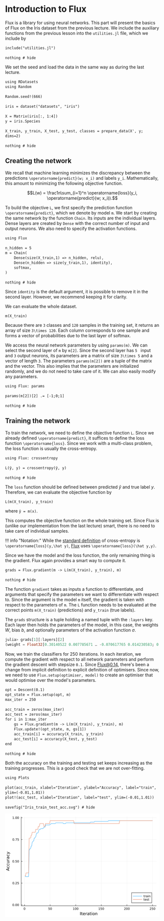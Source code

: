 # Introduction to Flux

Flux is a library for using neural networks. This part will present the basics of Flux on the Iris dataset from the previous lecture. We include the auxiliary functions from the previous lesson into the `utilities.jl` file, which we include by

```@example iris
include("utilities.jl")

nothing # hide
```

We set the seed and load the data in the same way as during the last lecture.

```@example iris
using RDatasets
using Random

Random.seed!(666)

iris = dataset("datasets", "iris")

X = Matrix(iris[:, 1:4])
y = iris.Species

X_train, y_train, X_test, y_test, classes = prepare_data(X', y; dims=2)

nothing # hide
```

## Creating the network

We recall that machine learning minimizes the discrepancy between the predictions ``\operatorname{predict}(w; x_i)`` and labels ``y_i``. Mathematically, this amount to minimizing the following objective function.  

```math
L(w) = \frac1n\sum_{i=1}^n \operatorname{loss}(y_i, \operatorname{predict}(w; x_i)).
```

To build the objective ``L``, we first specify the prediction function ``\operatorname{predict}``, which we denote by model `m`.  We start by creating the same network by the function `Chain`. Its inputs are the individual layers. Dense layers are created by `Dense` with the correct number of input and output neurons. We also need to specify the activation functions.

```@example iris
using Flux

n_hidden = 5
m = Chain(
    Dense(size(X_train,1) => n_hidden, relu),
    Dense(n_hidden => size(y_train,1), identity),
    softmax,
)

nothing # hide
```

Since `identity` is the default argument, it is possible to remove it in the second layer. However, we recommend keeping it for clarity.

We can evaluate the whole dataset.

```@example iris
m(X_train)
```

Because there are ``3`` classes and ``120`` samples in the training set, it returns an array of size ``3\times 120``. Each column corresponds to one sample and forms a vector of probabilities due to the last layer of softmax.

We access the neural network parameters by using `params(m)`. We can select the second layer of `m` by `m[2]`. Since the second layer has ``5 `` input and ``3`` output neurons, its parameters are a matrix of size ``3\times 5`` and a vector of length ``3``. The parameters `params(m[2])` are a tuple of the matrix and the vector. This also implies that the parameters are initialized randomly, and we do not need to take care of it. We can also easily modify any parameters.

```@example iris
using Flux: params

params(m[2])[2] .= [-1;0;1]

nothing # hide
```

## Training the network

To train the network, we need to define the objective function ``L``. Since we already defined ``\operatorname{predict}``, it suffices to define the loss function ``\operatorname{loss}``. Since we work with a multi-class problem, the loss function is usually the cross-entropy.

```@example iris
using Flux: crossentropy

L(ŷ, y) = crossentropy(ŷ, y)

nothing # hide
```

The `loss` function should be defined between predicted $\hat{y}$ and true label $y$. Therefore, we can evaluate the objective function by

```@example iris
L(m(X_train), y_train)
```

where `ŷ = m(x)`.

This computes the objective function on the whole training set. Since Flux is (unlike our implementation from the last lecture) smart, there is no need to take care of individual samples.

!!! info "Notation:"
    While the [standard definition](https://en.wikipedia.org/wiki/Cross_entropy) of cross-entropy is ``\operatorname{loss}(y,\hat y)``, [Flux](https://fluxml.ai/Flux.jl/stable/models/losses/) uses ``\operatorname{loss}(\hat y,y)``.

Since we have the model and the loss function, the only remaining thing is the gradient. Flux again provides a smart way to compute it.

```@example iris
grads = Flux.gradient(m -> L(m(X_train), y_train), m)

nothing # hide
```

The function `gradient` takes as inputs a function to differentiate, and arguments that specify the parameters we want to differentiate with respect to. Since the argument is the model `m` itself, the gradient is taken with respect to the parameters of `m`. The `L` function needs to be evaluated at the correct points `m(X_train)` (predictions) and `y_train` (true labels).

The `grads` structure is a tuple holding a named tuple with the `:layers` key. Each layer then holds the parameters of the model, in this case, the weights $W$, bias $b$, and optionally parameters of the activation function $\sigma$.

```julia
julia> grads[1][:layers][2]
(weight = Float32[0.30140522 0.007785671 … -0.070617765 0.014230583; 0.06814249 -0.07018863 … 0.17996183 -0.20995824; -0.36954764 0.062402964 … -0.10934405 0.19572766], bias = Float32[0.0154182855, 0.022615476, -0.03803377], σ = nothing)
```

Now, we train the classifiers for 250 iterations. In each iteration, we compute the gradient with respect to all network parameters and perform the gradient descent with stepsize ``0.1``. Since Flux@0.14, there's been a change from implicit definition to explicit definition of optimisers. Since now, we need to use `Flux.setup(optimiser, model)` to create an optimiser that would optimise over the model's parameters.

```@example iris
opt = Descent(0.1)
opt_state = Flux.setup(opt, m)
max_iter = 250

acc_train = zeros(max_iter)
acc_test = zeros(max_iter)
for i in 1:max_iter
    gs = Flux.gradient(m -> L(m(X_train), y_train), m)
    Flux.update!(opt_state, m, gs[1])
    acc_train[i] = accuracy(X_train, y_train)
    acc_test[i] = accuracy(X_test, y_test)
end

nothing # hide
```

Both the accuracy on the training and testing set keeps increasing as the training progresses. This is a good check that we are not over-fitting.

```@example iris
using Plots

plot(acc_train, xlabel="Iteration", ylabel="Accuracy", label="train", ylim=(-0.01,1.01))
plot!(acc_test, xlabel="Iteration", label="test", ylim=(-0.01,1.01))

savefig("Iris_train_test_acc.svg") # hide
```

![](Iris_train_test_acc.svg)
